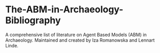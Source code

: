 # The-ABM-in-Archaeology-Bibliography
A comprehensive list of literature on Agent Based Models (ABM) in Archaeology. Maintained and created by Iza Romanowska and Lennart Linde.
